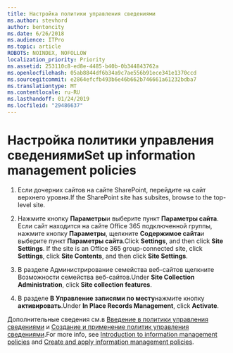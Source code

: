 ```yaml
---
title: Настройка политики управления сведениями
ms.author: stevhord
author: bentoncity
ms.date: 6/26/2018
ms.audience: ITPro
ms.topic: article
ROBOTS: NOINDEX, NOFOLLOW
localization_priority: Priority
ms.assetid: 253110c8-ed8e-4485-b40b-0b344843762a
ms.openlocfilehash: 05ab8844df6b34a9c7ae556b91ece341e1370ccd
ms.sourcegitcommit: e2864efcfb493b6e46b662b746661a61232bdba7
ms.translationtype: MT
ms.contentlocale: ru-RU
ms.lasthandoff: 01/24/2019
ms.locfileid: "29486637"
---
```

# <a name="set-up-information-management-policies"></a><span data-ttu-id="71858-102">Настройка политики управления сведениями</span><span class="sxs-lookup"><span data-stu-id="71858-102">Set up information management policies</span></span>

1. <span data-ttu-id="71858-103">Если дочерних сайтов на сайте SharePoint, перейдите на сайт верхнего уровня.</span><span class="sxs-lookup"><span data-stu-id="71858-103">If the SharePoint site has subsites, browse to the top-level site.</span></span>
    
2. <span data-ttu-id="71858-p101">Нажмите кнопку **Параметры**и выберите пункт **Параметры сайта**. Если сайт находится на сайте Office 365 подключенной группы, нажмите кнопку **Параметры**, щелкните **Содержимое сайта**и выберите пункт **Параметры сайта**.</span><span class="sxs-lookup"><span data-stu-id="71858-p101">Click **Settings**, and then click **Site Settings**. If the site is an Office 365 group-connected site, click **Settings**, click **Site Contents**, and then click **Site Settings**.</span></span>
    
3. <span data-ttu-id="71858-106">В разделе Администрирование семейства веб-сайтов щелкните Возможности семейства веб-сайтов.</span><span class="sxs-lookup"><span data-stu-id="71858-106">Under **Site Collection Administration**, click **Site collection features**.</span></span>
    
4. <span data-ttu-id="71858-107">В разделе **В Управление записями по месту**нажмите кнопку **активировать**.</span><span class="sxs-lookup"><span data-stu-id="71858-107">Under **In Place Records Management**, click **Activate**.</span></span>
    
<span data-ttu-id="71858-108">Дополнительные сведения см.в [Введение в политики управления сведениями](https://go.microsoft.com/fwlink/?linkid=404239) и [Создание и применение политик управления сведениями](https://go.microsoft.com/fwlink/?linkid=2003916).</span><span class="sxs-lookup"><span data-stu-id="71858-108">For more info, see [Introduction to information management policies](https://go.microsoft.com/fwlink/?linkid=404239) and [Create and apply information management policies](https://go.microsoft.com/fwlink/?linkid=2003916).</span></span>
  

